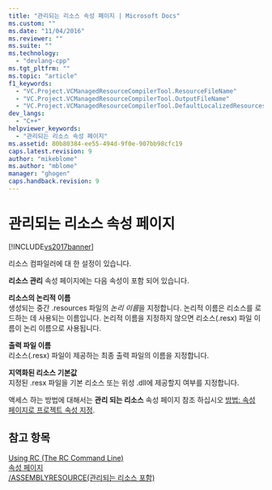 ```yaml
---
title: "관리되는 리소스 속성 페이지 | Microsoft Docs"
ms.custom: ""
ms.date: "11/04/2016"
ms.reviewer: ""
ms.suite: ""
ms.technology: 
  - "devlang-cpp"
ms.tgt_pltfrm: ""
ms.topic: "article"
f1_keywords: 
  - "VC.Project.VCManagedResourceCompilerTool.ResourceFileName"
  - "VC.Project.VCManagedResourceCompilerTool.OutputFileName"
  - "VC.Project.VCManagedResourceCompilerTool.DefaultLocalizedResources"
dev_langs: 
  - "C++"
helpviewer_keywords: 
  - "관리되는 리소스 속성 페이지"
ms.assetid: 80b80384-ee55-494d-9f0e-907bb98cfc19
caps.latest.revision: 9
author: "mikeblome"
ms.author: "mblome"
manager: "ghogen"
caps.handback.revision: 9
---
```

# 관리되는 리소스 속성 페이지
[!INCLUDE[vs2017banner](../assembler/inline/includes/vs2017banner.md)]

리소스 컴파일러에 대 한 설정이 있습니다.  
  
 **리소스 관리** 속성 페이지에는 다음 속성이 포함 되어 있습니다.  
  
 **리소스의 논리적 이름**  
 생성되는 중간 .resources 파일의 *논리 이름*을 지정합니다.  논리적 이름은 리소스를 로드하는 데 사용되는 이름입니다.  논리적 이름을 지정하지 않으면 리소스\(.resx\) 파일 이름이 논리 이름으로 사용됩니다.  
  
 **출력 파일 이름**  
 리소스\(.resx\) 파일이 제공하는 최종 출력 파일의 이름을 지정합니다.  
  
 **지역화된 리소스 기본값**  
 지정된 .resx 파일을 기본 리소스 또는 위성 .dll에 제공할지 여부를 지정합니다.  
  
 액세스 하는 방법에 대해서는  **관리 되는 리소스** 속성 페이지 참조 하십시오 [방법: 속성 페이지로 프로젝트 속성 지정](../misc/how-to-specify-project-properties-with-property-pages.md).  
  
## 참고 항목  
 [Using RC \(The RC Command Line\)](http://msdn.microsoft.com/library/windows/desktop/aa381055)   
 [속성 페이지](../ide/property-pages-visual-cpp.md)   
 [\/ASSEMBLYRESOURCE\(관리되는 리소스 포함\)](../build/reference/assemblyresource-embed-a-managed-resource.md)